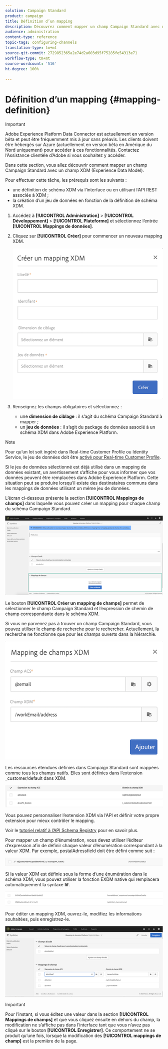 ```yaml
---
solution: Campaign Standard
product: campaign
title: Définition d’un mapping
description: Découvrez comment mapper un champ Campaign Standard avec un champ XDM (Experience Data Model).
audience: administration
content-type: reference
topic-tags: configuring-channels
translation-type: tm+mt
source-git-commit: 2729852365a2e74d2a603d95f75285fe54313e71
workflow-type: tm+mt
source-wordcount: '516'
ht-degree: 100%

---
```



# Définition d’un mapping {#mapping-definition}

>[!IMPORTANT]
>
>Adobe Experience Platform Data Connector est actuellement en version bêta et peut être fréquemment mis à jour sans préavis. Les clients doivent être hébergés sur Azure (actuellement en version bêta en Amérique du Nord uniquement) pour accéder à ces fonctionnalités. Contactez l’Assistance clientèle d’Adobe si vous souhaitez y accéder.

Dans cette section, vous allez découvrir comment mapper un champ Campaign Standard avec un champ XDM (Experience Data Model).

Pour effectuer cette tâche, les prérequis sont les suivants :

* une définition de schéma XDM via l’interface ou en utilisant l’API REST associée à XDM ;
* la création d’un jeu de données en fonction de la définition de schéma XDM.

1. Accédez à **[!UICONTROL Administration]** > **[!UICONTROL Développement]** > **[!UICONTROL Plateforme]** et sélectionnez l’entrée **[!UICONTROL Mappings de données]**.

1. Cliquez sur **[!UICONTROL Créer]** pour commencer un nouveau mapping XDM.

   ![](assets/aep_createmapping.png)

1. Renseignez les champs obligatoires et sélectionnez :

   * une **dimension de ciblage** : il s’agit du schéma Campaign Standard à mapper ;
   * un **jeu de données** : il s’agit du package de données associé à un schéma XDM dans Adobe Experience Platform.

>[!NOTE]
>
>Pour qu’un lot soit ingéré dans Real-time Customer Profile ou Identity Service, le jeu de données doit être [activé pour Real-time Customer Profile](https://docs.adobe.com/content/help/fr-FR/experience-platform/rtcdp/intro/get-started.html).
>
>Si le jeu de données sélectionné est déjà utilisé dans un mapping de données existant, un avertissement s’affiche pour vous informer que vos données peuvent être remplacées dans Adobe Experience Platform. Cette situation peut se produire lorsqu’il existe des destinataires communs dans les mappings de données utilisant un même jeu de données.

L’écran ci-dessous présente la section **[!UICONTROL Mappings de champs]** dans laquelle vous pouvez créer un mapping pour chaque champ du schéma Campaign Standard.

![](assets/aep_fieldmappings.png)

Le bouton **[!UICONTROL Créer un mapping de champs]** permet de sélectionner le champ Campaign Standard et l’expression de chemin de champ correspondante dans le schéma XDM.

Si vous ne parvenez pas à trouver un champ Campaign Standard, vous pouvez utiliser le champ de recherche pour le rechercher. Actuellement, la recherche ne fonctionne que pour les champs ouverts dans la hiérarchie.

![](assets/aep_mapfield.png)

Les ressources étendues définies dans Campaign Standard sont mappées comme tous les champs natifs. Elles sont définies dans l’extension _customer/default dans XDM.

![](assets/aep_fieldscusmapping.png)

Vous pouvez personnaliser l’extension XDM via l’API et définir votre propre extension pour mieux contrôler le mapping.

Voir le [tutoriel relatif à l’API Schema Registry](https://docs.adobe.com/content/help/fr-FR/experience-platform/xdm/api/getting-started.html) pour en savoir plus.

Pour mapper un champ d’énumération, vous devez utiliser l’éditeur d’expression afin de définir chaque valeur d’énumération correspondant à la valeur XDM. Par exemple, postalAdressfield doit être défini comme suit :

![](assets/aep_enummapping.png)

Si la valeur XDM est définie sous la forme d’une énumération dans le schéma XDM, vous pouvez utiliser la fonction EXDM native qui remplacera automatiquement la syntaxe **lif**.

![](assets/aep_enummappingexdm.png)

Pour éditer un mapping XDM, ouvrez-le, modifiez les informations souhaitées, puis enregistrez-le.

![](assets/aep_editmapping.png)

>[!IMPORTANT]
>
>Pour l’instant, si vous éditez une valeur dans la section **[!UICONTROL Mappings de champs]** et que vous cliquez ensuite en dehors du champ, la modification ne s’affiche pas dans l’interface tant que vous n’avez pas cliqué sur le bouton **[!UICONTROL Enregistrer]**. Ce comportement ne se produit qu’une fois, lorsque la modification des **[!UICONTROL mappings de champ]** est la première de la page.
